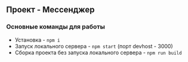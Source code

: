 ## Проект - Мессенджер

### Основные команды для работы
- Установка - `npm i`
- Запуск локального сервера - `npm start` (порт devhost - 3000)
- Сборка проекта без запуска локального сервера - `npm run build`
